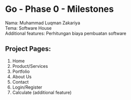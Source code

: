 # Go - Phase 0 - Milestones

Nama: Muhammad Luqman Zakariya<br />
Tema: Software House<br />
Additional features: Perhitungan biaya pembuatan software<br />


## Project Pages:
1. Home
2. Product/Services
3. Portfolio
4. About Us
5. Contact
6. Login/Register
7. Calculate (additional feature)